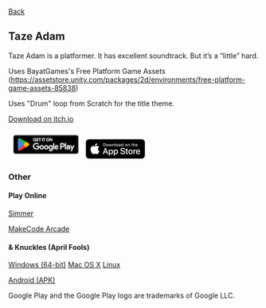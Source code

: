 [Back]("https://spacechuck.github.io/taze-adam")
## Taze Adam

Taze Adam is a platformer. It has excellent soundtrack. But it’s a “little” hard.

Uses BayatGames's Free Platform Game Assets (https://assetstore.unity.com/packages/2d/environments/free-platform-game-assets-85838)

Uses "Drum" loop from Scratch for the title theme.

[Download on itch.io](https://spacechuck.itch.io/taze-adam)

[![Google Play](playstore.png)](https://play.google.com/store/apps/details?id=com.SpaceChuck.tazeadam)
[![App Store](appstore.png)](https://apps.apple.com/us/app/taze-adam/id1661545935)


### Other

#### Play Online

[Simmer](https://simmer.io/@SpaceChuck/taze-adam)

[MakeCode Arcade](https://makecode.com/_d0bbXA0cJJ5T)


#### & Knuckles (April Fools)
[Windows (64-bit)](https://www.mediafire.com/file/2dqoztbevcbllfz/TAZEADAMandKnuckles.zip/file)
[Mac OS X](https://www.mediafire.com/file/952sckr3ouumb75/Taze_Adam_%2526KnucklesMac.zip/file)
[Linux](https://www.mediafire.com/file/952sckr3ouumb75/Taze_Adam_%2526KnucklesMac.zip/file)

[Android (APK)](https://www.mediafire.com/file/n6dm8pn60q2wmm1/AndroidAdamAndKnuckles.apk/file)

Google Play and the Google Play logo are trademarks of Google LLC.
